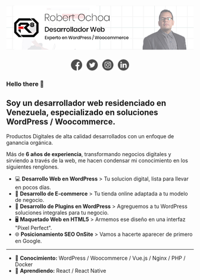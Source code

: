 # [![Robert Ochoa header](https://github.com/ochoarobert1/ochoarobert1/blob/master/github.jpg)](https://robertochoa.com.ve)
<p align="center">
    <a href="https://www.facebook.com/robertochoaweb"><img height="30" src="https://github.com/ochoarobert1/ochoarobert1/blob/master/facebook.png?raw=true"></a>&nbsp;&nbsp;
    <a href="https://twitter.com/choarobert1"><img height="30" src="https://github.com/ochoarobert1/ochoarobert1/blob/master/twitter.png?raw=true"></a>&nbsp;&nbsp;
    <a href="https://www.instagram.com/ochoarob1"><img height="30" src="https://github.com/ochoarobert1/ochoarobert1/blob/master/instagram.png?raw=true"></a>&nbsp;&nbsp;
    <a href="https://www.linkedin.com/in/ochoarobert1/"><img height="30" src="https://github.com/ochoarobert1/ochoarobert1/blob/master/linkedin.png?raw=true"></a>
</p>

### Hello there 👋

## Soy un desarrollador web residenciado en **Venezuela**, especializado en soluciones **WordPress / Woocommerce**.

Productos Digitales de alta calidad desarrollados con un enfoque de ganancia orgánica.

Más de **6 años de experiencia**, transformando negocios digitales y sirviendo a través de la web, me hacen condensar mi conocimiento en los siguientes renglones.

- 💻 **Desarrollo Web en WordPress** > Tu solucion digital, lista para llevar en pocos días.
- 🛒 **Desarrollo de E-commerce** > Tu tienda online adaptada a tu modelo de negocio.
- 🔌 **Desarrollo de Plugins en WordPress** > Agreguemos a tu WordPress soluciones integrales para tu negocio.
- 🖥️ **Maquetado Web en HTML5** > Armemos ese diseño en una interfaz "Pixel Perfect".
- 🌐 **Posicionamiento SEO OnSite** > Vamos a hacerte aparecer de primero en Google.

<hr>

- 🔭 **Conocimiento:** WordPress / Woocommerce / Vue.js / Nginx / PHP / Docker
- 🌱 **Aprendiendo:** React / React Native
